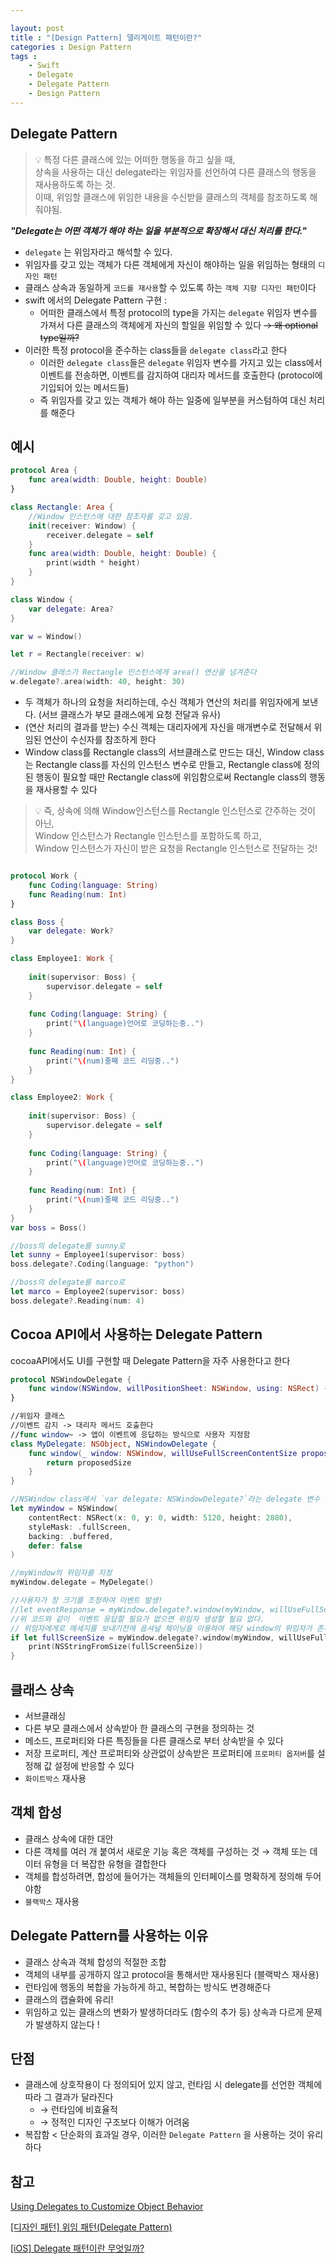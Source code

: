 ```yaml
---

layout: post
title : "[Design Pattern] 델리게이트 패턴이란?"
categories : Design Pattern
tags : 
    - Swift
    - Delegate
    - Delegate Pattern
    - Design Pattern
---
```

## Delegate Pattern 

> 💡 특정 다른 클래스에 있는 어떠한 행동을 하고 싶을 때,    
> 상속을 사용하는 대신 delegate라는 위임자를 선언하여 다른 클래스의 행동을 재사용하도록 하는 것.    
> 이때, 위임할 클래스에 위임한 내용을 수신받을 클래스의 객체를 참조하도록 해줘야됨.     




***"Delegate는 어떤 객체가 해야 하는 일을 부분적으로 확장해서 대신 처리를 한다."***

- `delegate` 는 위임자라고 해석할 수 있다.
- 위임자를 갖고 있는 객체가 다른 객체에게 자신이 해야하는 일을 위임하는 형태의 `디자인 패턴`
- 클래스 상속과 동일하게 `코드를 재사용`할 수 있도록 하는 `객체 지향 디자인 패턴`이다
- swift 에서의 Delegate Pattern 구현 :
    - 어떠한 클래스에서 특정 protocol의 type을 가지는 `delegate` 위임자 변수를 가져서 다른 클래스의 객체에게 자신의 할일을 위임할  수 있다  ~~→ 왜 optional type일까?~~
- 이러한 특정 protocol을 준수하는 class들을 `delegate class`라고 한다
    - 이러한 `delegate class`들은 `delegate` 위임자 변수를 가지고 있는 class에서 이벤트를 전송하면, 이벤트를 감지하여 대리자 메서드를 호출한다 (protocol에 기입되어 있는 메서드들)
    - 즉 위임자를 갖고 있는 객체가 해야 하는 일중에 일부분을 커스텀하여 대신 처리를 해준다

## 예시

```swift
protocol Area {
    func area(width: Double, height: Double)
}

class Rectangle: Area {
    //Window 인스턴스에 대한 참조자를 갖고 있음.
    init(receiver: Window) {
        receiver.delegate = self
    }
    func area(width: Double, height: Double) {
        print(width * height)
    }
}

class Window {
    var delegate: Area?
}

var w = Window()

let r = Rectangle(receiver: w)

//Window 클래스가 Rectangle 인스턴스에게 area() 연산을 넘겨준다
w.delegate?.area(width: 40, height: 30)
```

- 두 객체가 하나의 요청을 처리하는데, 수신 객체가 연산의 처리를 위임자에게 보낸다. (서브 클래스가 부모 클래스에게 요청 전달과 유사)
- (연산 처리의 결과를 받는) 수신 객체는 대리자에게 자신을 매개변수로 전달해서 위임된 연산이 수신자를 참조하게 한다
- Window class를 Rectangle class의 서브클래스로 만드는 대신, Window class는 Rectangle class를 자신의 인스턴스 변수로 만들고, Rectangle class에 정의된 행동이 필요할 때만 Rectangle class에 위임함으로써 Rectangle class의 행동을 재사용할 수 있다

   
> 💡 즉, 상속에 의해 Window인스턴스를 Rectangle 인스턴스로 간주하는 것이 아닌,    
> Window 인스턴스가 Rectangle 인스턴스를 포함하도록 하고,    
> Window 인스턴스가 자신이 받은 요청을 Rectangle 인스턴스로 전달하는 것!     

   

```swift

protocol Work {
    func Coding(language: String)
    func Reading(num: Int)
}

class Boss {
    var delegate: Work?
}

class Employee1: Work {
    
    init(supervisor: Boss) {
        supervisor.delegate = self
    }
    
    func Coding(language: String) {
        print("\(language)언어로 코딩하는중..")
    }
    
    func Reading(num: Int) {
        print("\(num)줄째 코드 리딩중..")
    }
}

class Employee2: Work {
    
    init(supervisor: Boss) {
        supervisor.delegate = self
    }
    
    func Coding(language: String) {
        print("\(language)언어로 코딩하는중..")
    }
    
    func Reading(num: Int) {
        print("\(num)줄째 코드 리딩중..")
    }
}
var boss = Boss()

//boss의 delegate를 sunny로
let sunny = Employee1(supervisor: boss)
boss.delegate?.Coding(language: "python")

//boss의 delegate를 marco로
let marco = Employee2(supervisor: boss)
boss.delegate?.Reading(num: 4)
```

## Cocoa API에서 사용하는 Delegate Pattern

cocoaAPI에서도 UI를 구현할 때 Delegate Pattern을 자주 사용한다고 한다   

```swift
protocol NSWindowDelegate {
	func window(NSWindow, willPositionSheet: NSWindow, using: NSRect) -> NSRect
}

//위임자 클래스
//이벤트 감지 -> 대리자 메서드 호출한다
//func window~ -> 앱이 이벤트에 응답하는 방식으로 사용자 지정함
class MyDelegate: NSObject, NSWindowDelegate {
    func window(_ window: NSWindow, willUseFullScreenContentSize proposedSize: NSSize) -> NSSize {
        return proposedSize
    }
}

//NSWindow class에서 `var delegate: NSWindowDelegate?`라는 delegate 변수 선언
let myWindow = NSWindow(
    contentRect: NSRect(x: 0, y: 0, width: 5120, height: 2880),
    styleMask: .fullScreen,
    backing: .buffered,
    defer: false
)

//myWindow의 위임자를 지정
myWindow.delegate = MyDelegate()

//사용자가 창 크기를 조정하여 이벤트 발생!
//let eventResponse = myWindow.delegate?.window(myWindow, willUseFullScreenContentSize: mySize)
//위 코드와 같이  이벤트 응답할 필요가 없으면 위임자 생성할 필요 없다.
// 위임자에게로 메세지를 보내기전에 옵셔널 체이닝을 이용하여 해당 window의 위임자가 존재하는지 확인한다!
if let fullScreenSize = myWindow.delegate?.window(myWindow, willUseFullScreenContentSize: mySize) {
    print(NSStringFromSize(fullScreenSize))
}
```


## 클래스 상속

- 서브클래싱
- 다른 부모 클래스에서 상속받아 한 클래스의 구현을 정의하는 것
- 메소드, 프로퍼티와 다른 특징들을 다른 클래스로 부터 상속받을 수 있다
- 저장 프로퍼티, 계산 프로퍼티와 상관없이 상속받은 프로퍼티에 `프로퍼티 옵저버`를 설정해 값 설정에 반응할 수 있다
- `화이트박스` 재사용

## 객체 합성

- 클래스 상속에 대한 대안
- 다른 객체를 여러 개 붙여서 새로운 기능 혹은 객체를 구성하는 것 → 객체 또는 데이터 유형을 더 복잡한 유형을 결합한다
- 객체를 합성하려면, 합성에 들어가는 객체들의 인터페이스를 명확하게 정의해 두어야함
- `블랙박스` 재사용

## Delegate Pattern를 사용하는 이유

- 클래스 상속과 객체 합성의 적절한 조합
- 객체의 내부를 공개하지 않고 protocol을 통해서만 재사용된다 (블랙박스 재사용)
- 런타임에 행동의 복합을 가능하게 하고, 복합하는 방식도 변경해준다
- 클래스의 캡슐화에 유리!
- 위임하고 있는 클래스의 변화가 발생하더라도 (함수의 추가 등) 상속과 다르게 문제가 발생하지 않는다 !

## 단점

- 클래스에 상호작용이 다 정의되어 있지 않고, 런타임 시 delegate를 선언한 객체에 따라 그 결과가 달라진다
    - →  런타임에 비효율적
    - → 정적인 디자인 구조보다 이해가 어려움
- 복잡함 < 단순화의 효과일 경우, 이러한 `Delegate Pattern` 을 사용하는 것이 유리하다

## 참고

[Using Delegates to Customize Object Behavior](https://developer.apple.com/documentation/swift/using-delegates-to-customize-object-behavior)

[[디자인 패턴] 위임 패턴(Delegate Pattern)](https://june0122.github.io/2021/08/21/design-pattern-delegate/)

[[iOS] Delegate 패턴이란 무엇일까?](https://velog.io/@zooneon/Delegate-패턴이란-무엇일까)

